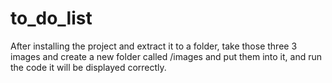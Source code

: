 # to_do_list

After installing the project and extract it to a folder, take those three 3 images and create a new folder called /images and put them into it, and run the code it will be displayed correctly.
